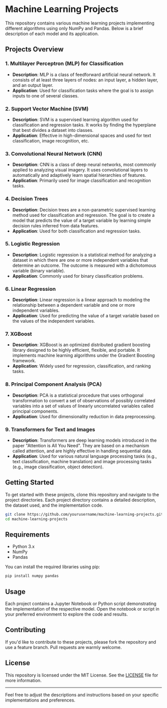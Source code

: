 
# Machine Learning Projects

This repository contains various machine learning projects implementing different algorithms using only NumPy and Pandas. Below is a brief description of each model and its application.

## Projects Overview

### 1. Multilayer Perceptron (MLP) for Classification
- **Description**: MLP is a class of feedforward artificial neural network. It consists of at least three layers of nodes: an input layer, a hidden layer, and an output layer.
- **Application**: Used for classification tasks where the goal is to assign inputs to one of several classes.

### 2. Support Vector Machine (SVM)
- **Description**: SVM is a supervised learning algorithm used for classification and regression tasks. It works by finding the hyperplane that best divides a dataset into classes.
- **Application**: Effective in high-dimensional spaces and used for text classification, image recognition, etc.

### 3. Convolutional Neural Network (CNN)
- **Description**: CNN is a class of deep neural networks, most commonly applied to analyzing visual imagery. It uses convolutional layers to automatically and adaptively learn spatial hierarchies of features.
- **Application**: Primarily used for image classification and recognition tasks.

### 4. Decision Trees
- **Description**: Decision trees are a non-parametric supervised learning method used for classification and regression. The goal is to create a model that predicts the value of a target variable by learning simple decision rules inferred from data features.
- **Application**: Used for both classification and regression tasks.

### 5. Logistic Regression
- **Description**: Logistic regression is a statistical method for analyzing a dataset in which there are one or more independent variables that determine an outcome. The outcome is measured with a dichotomous variable (binary variable).
- **Application**: Commonly used for binary classification problems.

### 6. Linear Regression
- **Description**: Linear regression is a linear approach to modeling the relationship between a dependent variable and one or more independent variables.
- **Application**: Used for predicting the value of a target variable based on the values of the independent variables.

### 7. XGBoost
- **Description**: XGBoost is an optimized distributed gradient boosting library designed to be highly efficient, flexible, and portable. It implements machine learning algorithms under the Gradient Boosting framework.
- **Application**: Widely used for regression, classification, and ranking tasks.

### 8. Principal Component Analysis (PCA)
- **Description**: PCA is a statistical procedure that uses orthogonal transformation to convert a set of observations of possibly correlated variables into a set of values of linearly uncorrelated variables called principal components.
- **Application**: Used for dimensionality reduction in data preprocessing.

### 9. Transformers for Text and Images
- **Description**: Transformers are deep learning models introduced in the paper "Attention is All You Need". They are based on a mechanism called attention, and are highly effective in handling sequential data.
- **Application**: Used for various natural language processing tasks (e.g., text classification, machine translation) and image processing tasks (e.g., image classification, object detection).

## Getting Started

To get started with these projects, clone this repository and navigate to the project directories. Each project directory contains a detailed description, the dataset used, and the implementation code.

```sh
git clone https://github.com/yourusername/machine-learning-projects.git
cd machine-learning-projects
```

## Requirements

- Python 3.x
- NumPy
- Pandas

You can install the required libraries using pip:

```sh
pip install numpy pandas
```

## Usage

Each project contains a Jupyter Notebook or Python script demonstrating the implementation of the respective model. Open the notebook or script in your preferred environment to explore the code and results.

## Contributing

If you'd like to contribute to these projects, please fork the repository and use a feature branch. Pull requests are warmly welcome.

## License

This repository is licensed under the MIT License. See the [LICENSE](LICENSE) file for more information.

---

Feel free to adjust the descriptions and instructions based on your specific implementations and preferences.
